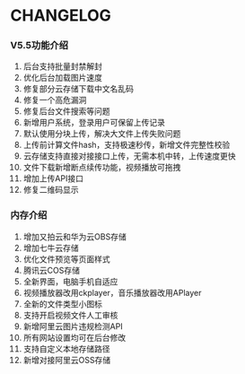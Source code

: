 # CHANGELOG

### V5.5功能介绍

1. 后台支持批量封禁解封
2. 优化后台加载图片速度
3. 修复部分云存储下载中文名乱码
4. 修复一个高危漏洞
5. 修复后台文件搜索等问题
6. 新增用户系统，登录用户可保留上传记录
7. 默认使用分块上传，解决大文件上传失败问题
8. 上传前计算文件hash，支持极速秒传，新增文件完整性校验
9. 云存储支持直接对接接口上传，无需本机中转，上传速度更快
10. 文件下载新增断点续传功能，视频播放可拖拽
11. 增加上传API接口
12. 修复二维码显示

### 内存介绍
1. 增加又拍云和华为云OBS存储
2. 增加七牛云存储
3. 优化文件预览等页面样式
4.  腾讯云COS存储
5. 全新界面，电脑手机自适应
6. 视频播放器改用ckplayer，音乐播放器改用APlayer
7. 全新的文件类型小图标
8. 支持开启视频文件人工审核
9.  新增阿里云图片违规检测API
10. 所有网站设置均可在后台修改
11. 支持自定义本地存储路径
12. 新增对接阿里云OSS存储

